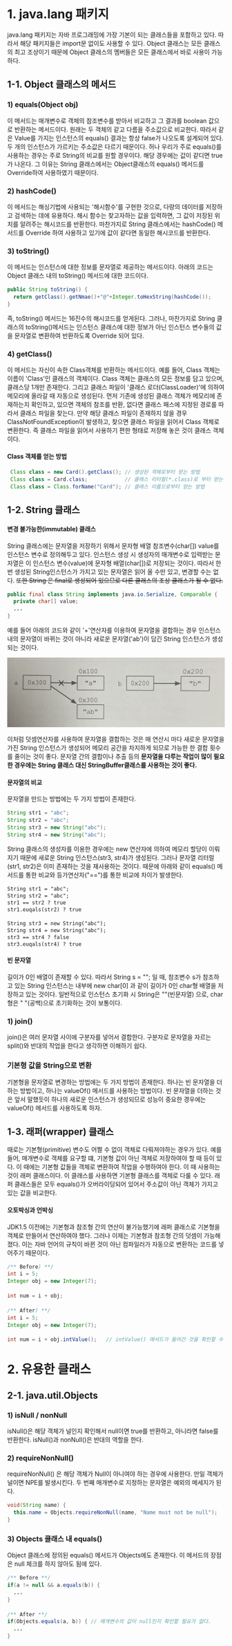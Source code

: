 # 1. java.lang 패키지

java.lang 패키지는 자바 프로그래밍에 가장 기본이 되는 클래스들을 포함하고 있다. 따라서 해당 패키지들은 import문 없이도 사용할 수 있다. Object 클래스는 모든 클래스의 최고 조상이기 때문에 Object 클래스의 멤버들은 모든 클래스에서 바로 사용이 가능하다.

## 1-1. Object 클래스의 메서드

### 1) equals(Object obj)
이 메서드는 매개변수로 객체의 참조변수를 받아서 비교하고 그 결과를 boolean 값으로 반환하는 메서드이다. 원래는 두 객체의 같고 다름을 주소값으로 비교한다. 따라서 같은 Value를 가지는 인스턴스의 equals() 결과는 항상 false가 나오도록 설계되어 있다. 두 개의 인스턴스가 가르키는 주소값은 다르기 때문이다. 허나 우리가 주로 equals()를 사용하는 경우는 주로 String의 비교를 원할 경우이다. 해당 경우에는 값이 같디면 true가 나온다. 그 이유는 String 클래스에서는 Object클래스의 equals() 메서드를 Override하여 사용하였기 때문이다.

### 2) hashCode() 
이 메서드는 해싱기법에 사용되는 '해시함수'를 구현한 것으로, 다량의 데이터를 저장하고 검색하는 데에 유용하다. 해시 함수는 찾고자하는 값을 입력하면, 그 값이 저장된 위치를 알려주는 해시코드를 반환한다. 마찬가지로 String 클래스에서는 hashCode() 메서드를 Override 하여 사용하고 있기에 값이 같다면 동일한 해시코드를 반환한다.

### 3) toString() 
이 메서드는 인스턴스에 대한 정보를 문자열로 제공하는 메서드이다. 아래의 코드는 Object 클래스 내의 toString() 메서드에 대한 코드이다.

```java
public String toString() {
  return getClass().getNmae()+"@"+Integer.toHexString(hashCode());
}
```

즉, toString() 메서드는 16진수의 해시코드를 얻게된다. 그러나, 마찬가지로 String 클래스의 toString()메서드는 인스턴스 클래스에 대한 정보가 아닌 인스턴스 변수들의 값을 문자열로 변환하여 반환하도록 Override 되어 있다. 

### 4) getClass()
이 메서드는 자신이 속한 Class객체를 반환하는 메서드이다. 예를 들어, Class 객체는 이름이 'Class'인 클래스의 객체이다. Class 객체는 클래스의 모든 정보를 담고 있으며, 클래스당 1개만 존재한다. 그리고 클래스 파일이 '클래스 로더(ClassLoader)'에 의하여 메모리에 올라갈 때 자동으로 생성된다. 먼저 기존에 생성된 클래스 객체가 메모리에 존재하는지 확인하고, 있으면 객체의 참조를 반환, 없다면 클래스 패스에 지정된 경로를 따라서 클래스 파일을 찾는다. 만약 해당 클래스 파일이 존재하지 않을 경우 ClassNotFoundException이 발생하고, 찾으면 클래스 파일을 읽어서 Class 객체로 변환한다. 즉 클래스 파일을 읽어서 사용하기 편한 형태로 저장해 놓은 것이 클래스 객체이다.

#### Class 객체를 얻는 방법
```java
 Class class = new Card().getClass(); // 생성된 객체로부터 얻는 방법
 Class class = Card.class;            // 클래스 리터럴(*.class)로 부터 얻는 방법
 Class class = Class.forName("Card"); // 클래스 이름으로부터 얻는 방법
```


## 1-2. String 클래스

#### 변경 불가능한(immutable) 클래스
String 클래스에는 문자열을 저장하기 위해서 문자형 배열 참조변수(char[]) value를 인스턴스 변수로 정의해두고 있다. 인스턴스 생성 시 생성자의 매개변수로 입력받는 문자열은 이 인스턴스 변수(value)에 문자형 배열(char[])로 저장되는 것이다. 따라서 한번 생성된 String인스턴스가 가지고 있는 문자열은 읽어 올 수만 있고, 변경할 수는 없다. ~~또한 String 은 final로 생성되어 있으므로 다른 클래스의 조상 클래스가 될 수 없다.~~
```java
public final class String implements java.io.Serialize, Comparable {
  private char[] value;
  ...
}
```

예를 들어 아래의 코드와 같이 '+'연산자를 이용하여 문자열을 결합하는 경우 인스턴스 내의 문자열이 바뀌는 것이 아니라 새로운 문자열('ab')이 담긴 String 인스턴스가 생성되는 것이다.

<p align="center">
  <img src="./image/String.jpg" />
</p>

이처럼 덧셈연산자를 사용하여 문자열을 결합하는 것은 매 연산시 마다 새로운 문자열을 가진 String 인스턴스가 생성되어 메모리 공간을 차지하게 되므로 가능한 한 결합 횟수를 줄이는 것이 좋다. 문자열 간의 결합이나 추출 등의 **문자열을 다루는 작업이 많이 필요한 경우에는 String 클래스 대신 StringBuffer클래스를 사용하는 것이 좋다.**

#### 문자열의 비교
문자열을 만드는 방법에는 두 가지 방법이 존재한다. 
```java
String str1 = "abc";
String str2 = "abc";
String str3 = new String("abc");
String str4 = new String("abc");
```
String 클래스의 생성자를 이용한 경우에는 new 연산자에 의하여 메모리 할당이 이뤄지기 때문에 새로운 String 인스턴스(str3, str4)가 생성된다. 그러나 문자열 리터럴(str1, str2)은 이미 존재하는 것을 재사용하는 것이다. 때문에 아래와 같이 equals() 메서드를 통한 비교와 등가연산자("==")를 통한 비교에 차이가 발생한다.

```
String str1 = "abc";
String str2 = "abc";
str1 == str2 ? true
str1.euqals(str2) ? true

String str3 = new String("abc");
String str4 = new String("abc");
str3 == str4 ? false
str3.euqals(str4) ? true
```

#### 빈 문자열
길이가 0인 배열이 존재할 수 있다. 따라서 String s = ""; 일 때, 참조변수 s가 참조하고 있는 String 인스턴스는 내부에 new char[0] 과 같이 길이가 0인 char형 배열을 저장하고 있는 것이다. 일반적으로 인스턴스 초기화 시 String은 ""(빈문자열) 으로, char형은 " "(공백)으로 초기화하는 것이 보통이다.

### 1) join()
join()은 여러 문자열 사이에 구분자를 넣어서 결합한다. 구분자로 문자열을 자르는 split()와 반대의 작업을 한다고 생각하면 이해하기 쉽다.

### 기본형 값을 String으로 변환
기본형을 문자열로 변경하는 방법에는 두 가지 방법이 존재한다. 하나는 빈 문자열을 더하는 방법이고, 하나는 valueOf() 메서드를 사용하는 방법이다. 빈 문자열을 더하는 것은 앞서 말했듯이 하나의 새로운 인스턴스가 생성되므로 성능이 중요한 경우에는 valueOf() 메서드를 사용하도록 하자.

## 1-3. 래퍼(wrapper) 클래스
때로는 기본형(primitive) 변수도 어쩔 수 없이 객체로 다뤄져야하는 경우가 있다. 예를 들어, 매개변수로 객체를 요구할 떄, 기본형 값이 아닌 객체로 저장하여야 할 때 등이 있다. 이 때에는 기본형 값들을 객체로 변환하여 작업을 수행하여야 한다. 이 때 사용하는 것이 래퍼 클래스이다. 이 클래스를 사용하면 기본형 클래스를 객체로 다룰 수 있다. 래퍼 클래스들은 모두 equals()가 오버라이딩되어 있어서 주소값이 아닌 객체가 가지고 있는 값을 비교한다. 

#### 오토박싱과 언박싱
JDK1.5 이전에는 기본형과 참조형 간의 연산이 불가능했기에 래퍼 클래스로 기본형을 객체로 만들어서 연산하여야 했다. 그러나 이제는 기본형과 참조형 간의 덧셈이 가능해졌다. 이는 자바 언어의 규칙이 바뀐 것이 아닌 컴파일러가 자동으로 변환하는 코드를 넣어주기 때문이다. 
```java
/** Before) **/
int i = 5;
Integer obj = new Integer(7);

int num = i + obj;

/** After) **/
int i = 5;
Integer obj = new Integer(7);

int num = i + obj.intValue();   // intValue() 메서드가 들어간 것을 확인할 수 있음
```

# 2. 유용한 클래스

## 2-1. java.util.Objects
### 1) isNull / nonNull
isNull()은 해당 객체가 널인지 확인해서 null이면 true를 반환하고, 아니라면 false를 반환한다. isNull()과 nonNull()은 반대의 역할을 한다.

### 2) requireNonNull()
requireNonNull() 은 해당 객체가 Null이 아니여야 하는 경우에 사용한다. 만일 객체가 널이면 NPE를 발생시킨다. 두 번째 매개변수로 지정하는 문자열은 예외의 메세지가 된다.
```java
void(String name) {
  this.name = Objects.requireNonNull(name, "Name must not be null");
}
```

### 3) Objects 클래스 내 equals()
Object 클래스에 정의된 equals() 메서드가 Objects에도 존재한다. 이 메서드의 장점은 null 체크를 하지 않아도 됨에 있다.
```java
/** Before **/
if(a != null && a.equals(b)) {
  ...
}

/** After **/
if(Objects.equals(a, b)) { // 매개변수의 값이 null인지 확인할 필요가 없다.
  ...
}
```
